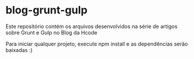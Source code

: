 # blog-grunt-gulp
Este repositório contém os arquivos desenvolvidos na série de artigos sobre Grunt e Gulp no Blog da Hcode

Para iniciar qualquer projeto, execute npm install e as dependências serão baixadas :)
